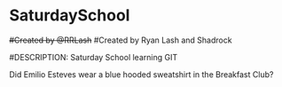 SaturdaySchool
==============

~~#Created by @RRLash~~
#Created by Ryan Lash and Shadrock

#DESCRIPTION:  Saturday School learning GIT

Did Emilio Esteves wear a blue hooded sweatshirt in the Breakfast Club?
